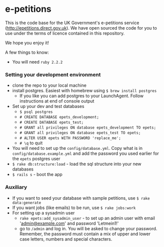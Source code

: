 e-petitions
===========

This is the code base for the UK Government's e-petitions service (http://epetitions.direct.gov.uk).
We have open sourced the code for you to use under the terms of licence contained in this repository.

We hope you enjoy it!

A few things to know:

* You will need `ruby 2.2.2`

### Setting your development environment

* clone the repo to your local machine
* install postgres. Easiest with homebrew using `$ brew install postgres`
	* If you like you can add postgres to your LaunchAgent. Follow instructions at end of console output
* Set up your dev and test databases
	* `$ psql postgres`
	* `# CREATE DATABASE epets_development;`
	* `# CREATE DATABASE epets_test;`
	* `# GRANT all privileges ON database epets_development TO epets;`
	* `# GRANT all privileges ON database epets_test TO epets;`
	* `# ALTER USER epets WITH PASSWORD 'replace_me';`
	* `# \q` to quit
* You will need to set up the `config/database.yml`. Copy what is in `config/database.example.yml` and add the password you used earlier for the `epets` postgres user
* `$ rake db:structure:load` - load the sql structure into your new databases
* `$ rails s` - boot the app

### Auxiliary

* If you want to seed your database with sample petitions, use `$ rake data:generate`
* If you want jobs (like emails) to be run, use `$ rake jobs:work`
* For setting up a sysadmin user
	* `rake epets:add_sysadmin_user` - to set up an admin user with email 'admin@example.com' and password 'Letmein1!'
	* go to `/admin` and log in. You will be asked to change your password. Remember, the password must contain a mix of upper and lower case letters, numbers and special characters.

